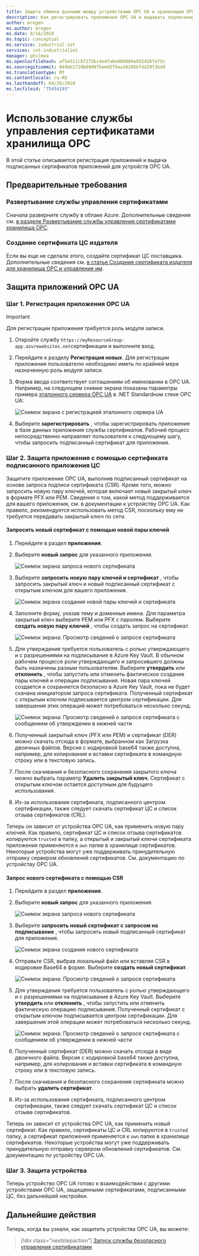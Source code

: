 ```yaml
---
title: Защита обмена данными между устройствами OPC UA и хранилищем OPC в Azure | Документация Майкрософт
description: Как регистрировать приложения OPC UA и выдавать подписанные сертификаты приложений для устройств OPC UA с помощью хранилища OPC.
author: mregen
ms.author: mregen
ms.date: 8/16/2018
ms.topic: conceptual
ms.service: industrial-iot
services: iot-industrialiot
manager: philmea
ms.openlocfilehash: af5e511cbf273bc4e4fa0a08d089a955426fe75c
ms.sourcegitcommit: 849bb1729b89d075eed579aa36395bf4d29f3bd9
ms.translationtype: MT
ms.contentlocale: ru-RU
ms.lasthandoff: 04/28/2020
ms.locfileid: "75454193"
---
```

# <a name="use-the-opc-vault-certificate-management-service"></a>Использование службы управления сертификатами хранилища OPC

В этой статье описывается регистрация приложений и выдача подписанных сертификатов приложений для устройств OPC UA.

## <a name="prerequisites"></a>Предварительные требования

### <a name="deploy-the-certificate-management-service"></a>Развертывание службы управления сертификатами

Сначала разверните службу в облаке Azure. Дополнительные сведения см. [в разделе Развертывание службы управления сертификатами хранилища OPC](howto-opc-vault-deploy.md).

### <a name="create-the-issuer-ca-certificate"></a>Создание сертификата ЦС издателя

Если вы еще не сделали этого, создайте сертификат ЦС поставщика. Дополнительные сведения см. [в статье Создание сертификата издателя для хранилища OPC и управление им](howto-opc-vault-manage.md).

## <a name="secure-opc-ua-applications"></a>Защита приложений OPC UA

### <a name="step-1-register-your-opc-ua-application"></a>Шаг 1. Регистрация приложения OPC UA 

> [!IMPORTANT]
> Для регистрации приложения требуется роль модуля записи.

1. Откройте службу `https://myResourceGroup-app.azurewebsites.net`сертификации и выполните вход.
2. Перейдите к разделу **Регистрация новых**. Для регистрации приложения пользователю необходимо иметь по крайней мере назначенную роль модуля записи.
2. Форма ввода соответствует соглашениям об именовании в OPC UA. Например, на следующем снимке экрана показаны параметры примера [эталонного сервера OPC UA](https://github.com/OPCFoundation/UA-.NETStandard/tree/master/SampleApplications/Workshop/Reference) в .NET Standardном стеке OPC UA:

   ![Снимок экрана с регистрацией эталонного сервера UA](media/howto-opc-vault-secure/reference-server-registration.png "Регистрация эталонного сервера UA")

5. Выберите **зарегистрировать** , чтобы зарегистрировать приложение в базе данных приложения службы сертификатов. Рабочий процесс непосредственно направляет пользователя к следующему шагу, чтобы запросить подписанный сертификат для приложения.

### <a name="step-2-secure-your-application-with-a-ca-signed-application-certificate"></a>Шаг 2. Защита приложения с помощью сертификата подписанного приложения ЦС

Защитите приложение OPC UA, выполнив подписанный сертификат на основе запроса подписи сертификата (CSR). Кроме того, можно запросить новую пару ключей, которая включает новый закрытый ключ в формате PFX или PEM. Сведения о том, какой метод поддерживается для вашего приложения, см. в документации к устройству OPC UA. Как правило, рекомендуется использовать метод CSR, поскольку ему не требуется передавать закрытый ключ по сети.

#### <a name="request-a-new-certificate-with-a-new-keypair"></a>Запросить новый сертификат с помощью новой пары ключей

1. Перейдите в раздел **приложения**.
3. Выберите **новый запрос** для указанного приложения.

   ![Снимок экрана запроса нового сертификата](media/howto-opc-vault-secure/request-new-certificate.png "Запросить новый сертификат")

3. Выберите **запросить новую пару ключей и сертификат** , чтобы запросить закрытый ключ и новый подписанный сертификат с открытым ключом для вашего приложения.

   ![Снимок экрана создания новой пары ключей и сертификата](media/howto-opc-vault-secure/generate-new-key-pair.png "Создать новую пару ключей")

4. Заполните форму, указав тему и доменные имена. Для параметра закрытый ключ выберите PEM или PFX с паролем. Выберите **создать новую пару ключей** , чтобы создать запрос на сертификат.

   ![Снимок экрана: Просмотр сведений о запросе сертификата](media/howto-opc-vault-secure/approve-reject.png "Утвердить сертификат")

5. Для утверждения требуется пользователь с ролью утверждающего и с разрешениями на подписывание в Azure Key Vault. В обычном рабочем процессе роли утверждающего и запросившего должны быть назначены разным пользователям. Выберите **утвердить** или **отклонить** , чтобы запустить или отменить фактическое создание пары ключей и операции подписывания. Новая пара ключей создается и сохраняется безопасно в Azure Key Vault, пока не будет скачана инициатором запроса сертификата. Полученный сертификат с открытым ключом подписывается центром сертификации. Для завершения этих операций может потребоваться несколько секунд.

   ![Снимок экрана: Просмотр сведений о запросе сертификата с сообщением об утверждении в нижней части](media/howto-opc-vault-secure/view-key-pair.png "Просмотреть пару ключей")

7. Полученный закрытый ключ (PFX или PEM) и сертификат (DER) можно скачать отсюда в формате, выбранном как Загрузка двоичных файлов. Версия с кодировкой base64 также доступна, например, для копирования и вставки сертификата в командную строку или в текстовую запись. 
8. После скачивания и безопасного сохранения закрытого ключа можно выбрать параметр **Удалить закрытый ключ**. Сертификат с открытым ключом остается доступным для будущего использования.
9. Из-за использования сертификата, подписанного центром сертификации, также следует скачать сертификат ЦС и список отзыва сертификатов (CRL).

Теперь он зависит от устройства OPC UA, как применить новую пару ключей. Как правило, сертификат ЦС и список отзыва сертификатов копируются `trusted` в папку, а открытый и закрытый ключи сертификата приложения применяются к `own` папке в хранилище сертификатов. Некоторые устройства могут уже поддерживать принудительную отправку сервером обновлений сертификатов. См. документацию по устройству OPC UA.

#### <a name="request-a-new-certificate-with-a-csr"></a>Запрос нового сертификата с помощью CSR 

1. Перейдите в раздел **приложения**.
3. Выберите **новый запрос** для указанного приложения.

   ![Снимок экрана запроса нового сертификата](media/howto-opc-vault-secure/request-new-certificate.png "Запросить новый сертификат")

3. Выберите **запросить новый сертификат с запросом на подписывание** , чтобы запросить новый подписанный сертификат для приложения.

   ![Снимок экрана создания нового сертификата](media/howto-opc-vault-secure/generate-new-certificate.png "Создать новый сертификат")

4. Отправьте CSR, выбрав локальный файл или вставляя CSR в кодировке Base64 в форме. Выберите **создать новый сертификат**.

   ![Снимок экрана: Просмотр сведений о запросе сертификата](media/howto-opc-vault-secure/approve-reject-csr.png "Утверждение CSR")

5. Для утверждения требуется пользователь с ролью утверждающего и с разрешениями на подписывание в Azure Key Vault. Выберите **утвердить** или **отклонить** , чтобы запустить или отменить фактическую операцию подписывания. Полученный сертификат с открытым ключом подписывается центром сертификации. Для завершения этой операции может потребоваться несколько секунд.

   ![Снимок экрана: Просмотр сведений о запросе сертификата с сообщением об утверждении в нижней части](media/howto-opc-vault-secure/view-cert-csr.png "Просмотр сертификата")

6. Полученный сертификат (DER) можно скачать отсюда в виде двоичного файла. Версия с кодировкой base64 также доступна, например, для копирования и вставки сертификата в командную строку или в текстовую запись. 
10. После скачивания и безопасного сохранения сертификата можно выбрать **удалить сертификат**.
11. Из-за использования сертификата, подписанного центром сертификации, также следует скачать сертификат ЦС и список отзыва сертификатов.

Теперь он зависит от устройства OPC UA, как применить новый сертификат. Как правило, сертификаты ЦС и CRL копируются в `trusted` папку, а сертификат приложения применяется к `own` папке в хранилище сертификатов. Некоторые устройства могут уже поддерживать принудительную отправку сервером обновлений сертификатов. См. документацию по устройству OPC UA.

### <a name="step-3-device-secured"></a>Шаг 3. Защита устройства

Теперь устройство OPC UA готово к взаимодействии с другими устройствами OPC UA, защищенными сертификатами, подписанными ЦС, без дальнейшей настройки.

## <a name="next-steps"></a>Дальнейшие действия

Теперь, когда вы узнали, как защитить устройства OPC UA, вы можете:

> [!div class="nextstepaction"]
> [Запуск службы безопасного управления сертификатами](howto-opc-vault-secure-ca.md)
